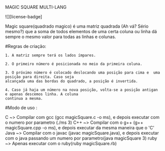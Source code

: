 MAGIC SQUARE MULTI-LANG

![][license-badge]

Magic square(quadrado magico) é uma matriz quadrada (Ah vá? Sério mesmo?) que a soma de todos elementos de uma
certa coluna ou linha dá sempre o mesmo valor para todas as linhas e colunas.

#Regras de criação:

    1. A matriz sempre terá os lados ímpares.

    2. O primeiro número é posicionada no meio da primeira coluna.

    3. O próximo número é colocado deslocando uma posição para cima e  uma posição para direita. Caso seja 
    alcançada uma das bordas do quadrado, a posição é invertida. 

    4. Caso já haja um número na nova posição, volta-se a posição antigan e apenas descemos linha. A coluna 
    continua a mesma.

#Modo de uso :

C       ~> Compilar com gcc (gcc magicSquare.c -o ms), e depois executar com o numero por parametro (./ms 3) 
C++     ~> Compilar com o g++ (g++ magicSquare.cpp -o ms), e depois executar da mesma maneira que o 'C'
Java    ~> Compilar com o javac (javac magicSquare.java), e depois executar com o java passando um numero por parametro(java magicSquare 3)
ruby    ~> Apenas executar com o ruby(ruby magicSquare.rb)
